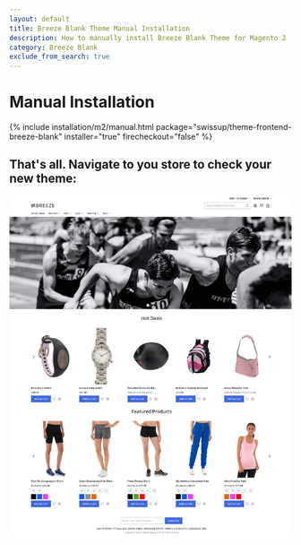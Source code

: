 ```yaml
---
layout: default
title: Breeze Blank Theme Manual Installation
description: How to manually install Breeze Blank Theme for Magento 2
category: Breeze Blank
exclude_from_search: true
---
```


# Manual Installation

{% include installation/m2/manual.html package="swissup/theme-frontend-breeze-blank" installer="true" firecheckout="false" %}

## That's all. Navigate to you store to check your new theme:

![Homepage screenshot](/images/m2/themes/breeze-blank/homepage.png)
